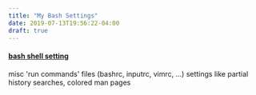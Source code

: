 ```yaml
---
title: "My Bash Settings"
date: 2019-07-13T19:56:22-04:00
draft: true
---
```

#### [bash shell setting](https://jxl212.github.io/my_bash_settings)

 misc 'run commands' files (bashrc, inputrc, vimrc, ...) settings like partial history searches, colored man pages
